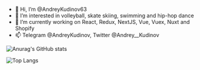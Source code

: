 - 👋 Hi, I’m @AndreyKudinov63
- 👀 I’m interested in volleyball, skate skiing, swimming and hip-hop dance
- 🌱 I’m currently working on React, Redux, NextJS, Vue, Vuex, Nuxt and Shopify
- 📫 Telegram @AndreyKudinov, Twitter @Andrey__Kudinov

![Anurag's GitHub stats](https://github-readme-stats.vercel.app/api?username=AndreyKudinov63&show_icons&hide=stars,issues,contribs=true&count_private=true)

![Top Langs](https://github-readme-stats.vercel.app/api/top-langs/?username=AndreyKudinov63&hide_langs_below=1&layout=compact&langs_count=6&exclude_repo=puzzle,quiz)
